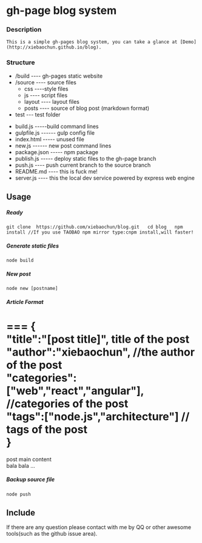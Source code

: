 # gh-page blog system

### Description
	This is a simple gh-pages blog system, you can take a glance at [Demo](http://xiebaochun.github.io/blog).

### Structure

+ /build ---- gh-pages static website
+ /source ---- source files
	- css ----style files
	- js ---- script files
	- layout ---- layout files
	- posts ---- source of blog post (markdown format)
+ test --- test folder
- build.js -----build command lines
- gulpfile.js ------ gulp config file
- index.html ----- unused file
- new.js ------ new post command lines
- package.json ----- npm package
- publish.js ----- deploy static files to the gh-page branch
- push.js ---- push current branch to the source branch
- README.md ---- this is fuck me!
- server.js ---- this the local dev service powered by express web engine

## Usage

##### Ready

`git clone  https://github.com/xiebaochun/blog.git  
cd blog  
npm install //If you use TAOBAO npm mirror type:cnpm install,will faster!  
`
##### Generate static files

`node build`

##### New post

`node new [postname]`

##### Article Format
===
{  
    "title":"[post title]", title of the post  
    "author":"xiebaochun", //the author of the post   
    "categories":["web","react","angular"],  //categories of the post  
    "tags":["node.js","architecture"] // tags of the post  
}   
===
post main content  
bala bala ... 


##### Backup source file
`node push`

## Include
If there are any question please contact with me by QQ or other awesome tools(such as the github issue area).

